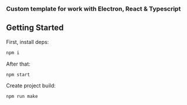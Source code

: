 ### Custom template for work with Electron, React & Typescript

## Getting Started

First, install deps:
```bash
npm i
```

After that:
```bash
npm start
```

Create project build:
```bash
npm run make
```
